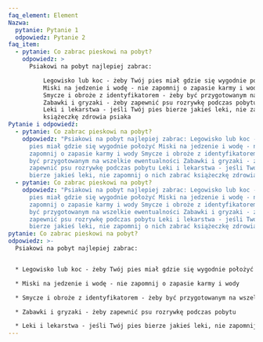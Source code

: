 ```yaml
---
faq_element: Element
Nazwa:
  pytanie: Pytanie 1
  odpowiedz: Pytanie 2
faq_item:
  - pytanie: Co zabrac pieskowi na pobyt?
    odpowiedz: >
      Psiakowi na pobyt najlepiej zabrac:

          Legowisko lub koc - żeby Twój pies miał gdzie się wygodnie położyć
          Miski na jedzenie i wodę - nie zapomnij o zapasie karmy i wody
          Smycze i obroże z identyfikatorem - żeby być przygotowanym na wszelkie ewentualności
          Zabawki i gryzaki - żeby zapewnić psu rozrywkę podczas pobytu
          Leki i lekarstwa - jeśli Twój pies bierze jakieś leki, nie zapomnij o nich zabrać
          książeczkę zdrowia psiaka
Pytanie i odpowiedź:
  - pytanie: Co zabrac pieskowi na pobyt?
    odpowiedz: "Psiakowi na pobyt najlepiej zabrac: Legowisko lub koc - żeby Twój
      pies miał gdzie się wygodnie położyć Miski na jedzenie i wodę - nie
      zapomnij o zapasie karmy i wody Smycze i obroże z identyfikatorem - żeby
      być przygotowanym na wszelkie ewentualności Zabawki i gryzaki - żeby
      zapewnić psu rozrywkę podczas pobytu Leki i lekarstwa - jeśli Twój pies
      bierze jakieś leki, nie zapomnij o nich zabrać książeczkę zdrowia psiaka "
  - pytanie: Co zabrac pieskowi na pobyt?
    odpowiedz: "Psiakowi na pobyt najlepiej zabrac: Legowisko lub koc - żeby Twój
      pies miał gdzie się wygodnie położyć Miski na jedzenie i wodę - nie
      zapomnij o zapasie karmy i wody Smycze i obroże z identyfikatorem - żeby
      być przygotowanym na wszelkie ewentualności Zabawki i gryzaki - żeby
      zapewnić psu rozrywkę podczas pobytu Leki i lekarstwa - jeśli Twój pies
      bierze jakieś leki, nie zapomnij o nich zabrać książeczkę zdrowia psiaka "
pytanie: Co zabrac pieskowi na pobyt?
odpowiedz: >-
  Psiakowi na pobyt najlepiej zabrac: 


  * Legowisko lub koc - żeby Twój pies miał gdzie się wygodnie położyć

  * Miski na jedzenie i wodę - nie zapomnij o zapasie karmy i wody 

  * Smycze i obroże z identyfikatorem - żeby być przygotowanym na wszelkie ewentualności 

  * Zabawki i gryzaki - żeby zapewnić psu rozrywkę podczas pobytu 

  * Leki i lekarstwa - jeśli Twój pies bierze jakieś leki, nie zapomnij o nich zabrać książeczkę zdrowia psiaka
---
```

